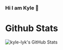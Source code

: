 ### Hi I am Kyle 👋

# Github Stats

 <img align="left" alt="kyle-lyk's GitHub Stats" src="github-readme-stats-three-sable.vercel.app/api?username=kyle-lyk&show_icons=true&hide_border=true" />


<!--
**kyle-lyk/kyle-lyk** is a ✨ _special_ ✨ repository because its `README.md` (this file) appears on your GitHub profile.

Here are some ideas to get you started:

- 🔭 I’m currently working on ...
- 🌱 I’m currently learning ...
- 👯 I’m looking to collaborate on ...
- 🤔 I’m looking for help with ...
- 💬 Ask me about ...
- 📫 How to reach me: ...
- 😄 Pronouns: ...
- ⚡ Fun fact: ...
-->
